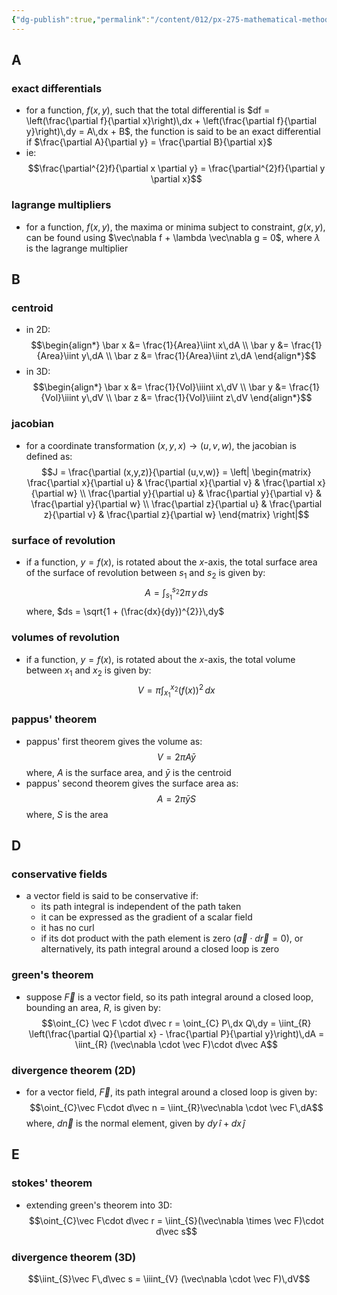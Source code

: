 ```yaml
---
{"dg-publish":true,"permalink":"/content/012/px-275-mathematical-methods/px-275-formula-sheet/","created":"2024-11-26T21:29:24.782+00:00","updated":"2024-11-26T22:26:40.585+00:00"}
---
```


## A
### exact differentials
- for a function, $f(x,y)$, such that the total differential is $df = \left(\frac{\partial f}{\partial x}\right)\,dx + \left(\frac{\partial f}{\partial y}\right)\,dy = A\,dx + B$, the function is said to be an exact differential if $\frac{\partial A}{\partial y} = \frac{\partial B}{\partial x}$
- ie: 
$$\frac{\partial^{2}f}{\partial x \partial y} = \frac{\partial^{2}f}{\partial y \partial x}$$
### lagrange multipliers
- for a function, $f(x,y)$, the maxima or minima subject to constraint, $g(x,y)$, can be found using $\vec\nabla f + \lambda \vec\nabla g = 0$, where $\lambda$ is the lagrange multiplier
## B
### centroid
- in 2D:
$$\begin{align*}
	\bar x &= \frac{1}{Area}\iint x\,dA \\
	\bar y &= \frac{1}{Area}\iint y\,dA \\
	\bar z &= \frac{1}{Area}\iint z\,dA
\end{align*}$$
- in 3D:
$$\begin{align*}
	\bar x &= \frac{1}{Vol}\iiint x\,dV \\
	\bar y &= \frac{1}{Vol}\iiint y\,dV \\
	\bar z &= \frac{1}{Vol}\iiint z\,dV
\end{align*}$$
### jacobian
- for a coordinate transformation $(x,y,x) \to (u,v,w)$, the jacobian is defined as:
$$J = \frac{\partial (x,y,z)}{\partial (u,v,w)} = \left| \begin{matrix} \frac{\partial x}{\partial u} & \frac{\partial x}{\partial v} & \frac{\partial x}{\partial w} \\ \frac{\partial y}{\partial u} & \frac{\partial y}{\partial v} & \frac{\partial y}{\partial w} \\ \frac{\partial z}{\partial u} & \frac{\partial z}{\partial v} & \frac{\partial z}{\partial w} \end{matrix} \right|$$
### surface of revolution
- if a function, $y = f(x)$, is rotated about the $x$-axis, the total surface area of the surface of revolution between $s_1$ and $s_2$ is given by:
$$A = \int_{s_{1}}^{s_{2}} 2\pi\,y\,ds$$
	where, $ds = \sqrt{1 + (\frac{dx}{dy})^{2}}\,dy$
### volumes of revolution
- if a function, $y = f(x)$, is rotated about the $x$-axis, the total volume between ${} x_1$ and ${} x_2$ is given by:
$$V = \pi \int_{x_{1}}^{x_{2}} (f(x))^{2}\,dx$$
### pappus' theorem
- pappus' first theorem gives the volume as:
$$V = 2\pi A \bar y$$
	where, $A$ is the surface area, and $\bar y$ is the centroid
- pappus' second theorem gives the surface area as:
$$A = 2\pi \bar yS$$
	where, $S$ is the area 
## D
### conservative fields
- a vector field is said to be conservative if:
	- its path integral is independent of the path taken
	- it can be expressed as the gradient of a scalar field
	- it has no curl
	- if its dot product with the path element is zero $(\vec a \cdot d\vec r = 0)$, or alternatively, its path integral around a closed loop is zero
### green's theorem
- suppose $\vec F$ is a vector field, so its path integral around a closed loop, bounding an area, $R$, is given by:
$$\oint_{C} \vec F \cdot d\vec r = \oint_{C} P\,dx  Q\,dy = \iint_{R} \left(\frac{\partial Q}{\partial x} - \frac{\partial P}{\partial y}\right)\,dA = \iint_{R} (\vec\nabla \cdot \vec F)\cdot d\vec A$$
### divergence theorem (2D)
- for a vector field, $\vec F$, its path integral around a closed loop is given by:
$$\oint_{C}\vec F\cdot d\vec n = \iint_{R}\vec\nabla \cdot \vec F\,dA$$
	where, $d\vec n$ is the normal element, given by $dy\, \hat i + dx\, \hat j$
## E
### stokes' theorem
- extending green's theorem into 3D:
$$\oint_{C}\vec F\cdot d\vec r = \iint_{S}(\vec\nabla \times \vec F)\cdot d\vec s$$
### divergence theorem (3D)
$$\iint_{S}\vec F\,d\vec s = \iiint_{V} (\vec\nabla \cdot \vec F)\,dV$$
